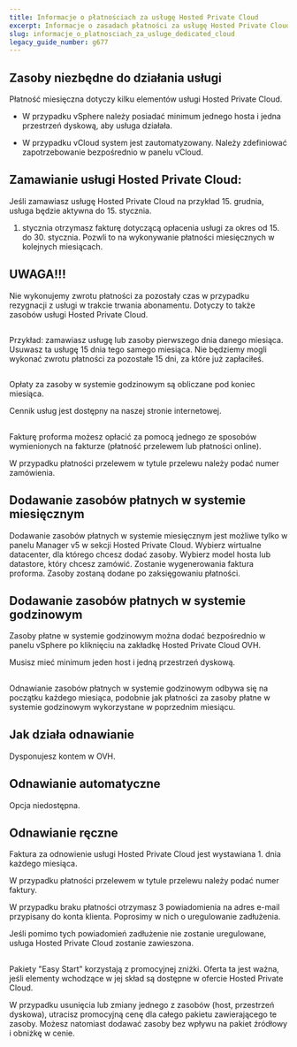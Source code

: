 ```yaml
---
title: Informacje o płatnościach za usługę Hosted Private Cloud
excerpt: Informacje o zasadach płatności za usługę Hosted Private Cloud
slug: informacje_o_platnosciach_za_usluge_dedicated_cloud
legacy_guide_number: g677
---
```



## 


## Zasoby niezbędne do działania usługi
Płatność miesięczna dotyczy kilku elementów usługi Hosted Private Cloud. 


- W przypadku vSphere należy posiadać minimum jednego hosta i jedna przestrzeń dyskową, aby usługa działała.

- W przypadku vCloud system jest zautomatyzowany. Należy zdefiniować zapotrzebowanie bezpośrednio w panelu vCloud.




## Zamawianie usługi Hosted Private Cloud:
Jeśli zamawiasz usługę Hosted Private Cloud na przykład 15. grudnia, usługa będzie aktywna do 15. stycznia. 

1. stycznia otrzymasz fakturę dotyczącą opłacenia usługi za okres od 15. do 30. stycznia. Pozwli to na wykonywanie płatności miesięcznych w kolejnych miesiącach.

## UWAGA!!!
Nie wykonujemy zwrotu płatności za pozostały czas w przypadku rezygnacji z usługi w trakcie trwania abonamentu. 
Dotyczy to także zasobów usługi Hosted Private Cloud.


## 
Przykład: zamawiasz usługę lub zasoby pierwszego dnia danego miesiąca. Usuwasz ta usługę 15 dnia tego samego miesiąca. Nie będziemy mogli wykonać zwrotu płatności za pozostałe 15 dni, za które już zapłaciłeś.


## 
Opłaty za zasoby w systemie godzinowym są obliczane pod koniec miesiąca. 

Cennik usług jest dostępny na naszej stronie internetowej.


## 
Fakturę proforma możesz opłacić za pomocą jednego ze sposobów wymienionych na fakturze (płatność przelewem lub płatności online). 

W przypadku płatności przelewem w tytule przelewu należy podać numer zamówienia.


## Dodawanie zasobów płatnych w systemie miesięcznym
Dodawanie zasobów płatnych w systemie miesięcznym jest możliwe tylko w panelu Manager v5 w sekcji Hosted Private Cloud. 
Wybierz wirtualne datacenter, dla którego chcesz dodać zasoby.  Wybierz model hosta lub datastore, który chcesz zamówić. Zostanie wygenerowania faktura proforma. Zasoby zostaną dodane po zaksięgowaniu płatności.


## Dodawanie zasobów płatnych w systemie godzinowym
Zasoby płatne w systemie godzinowym można dodać bezpośrednio w panelu vSphere po kliknięciu na zakładkę Hosted Private Cloud OVH.

Musisz mieć minimum jeden host i jedną przestrzeń dyskową.


## 
Odnawianie zasobów płatnych w systemie godzinowym odbywa się na początku każdego miesiąca, podobnie jak płatności za zasoby płatne w systemie godzinowym wykorzystane w poprzednim miesiącu.


## Jak działa odnawianie
Dysponujesz kontem w OVH.


## Odnawianie automatyczne
Opcja niedostępna.


## Odnawianie ręczne
Faktura za odnowienie usługi Hosted Private Cloud jest wystawiana 1. dnia każdego miesiąca. 

W przypadku płatności przelewem w tytule przelewu należy podać numer faktury. 

W przypadku braku płatności otrzymasz 3 powiadomienia na adres e-mail przypisany do konta klienta. Poprosimy w nich o uregulowanie zadłużenia. 

Jeśli pomimo tych powiadomień zadłużenie nie zostanie uregulowane, usługa Hosted Private Cloud zostanie zawieszona.


## 
Pakiety "Easy Start" korzystają z promocyjnej zniżki. 
Oferta ta jest ważna, jeśli elementy wchodzące w jej skład są dostępne w ofercie Hosted Private Cloud.

W przypadku usunięcia lub zmiany jednego z zasobów (host, przestrzeń dyskowa), utracisz promocyjną cenę dla całego pakietu zawierającego te zasoby. Możesz natomiast dodawać zasoby bez wpływu na pakiet źródłowy i obniżkę w cenie.

